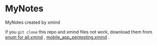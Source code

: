 # MyNotes
MyNotes created by xmind

if you `git clone` this repo and xmind files not work, download them from [enum for all.xmind](https://media.githubusercontent.com/media/0xheg3zy/MyNotes/refs/heads/main/enum%20for%20all.xmind?download=true) , [mobile_app_pentesting.xmind](https://media.githubusercontent.com/media/0xheg3zy/MyNotes/refs/heads/main/mobile_app_pentesting.xmind?download=true) .
